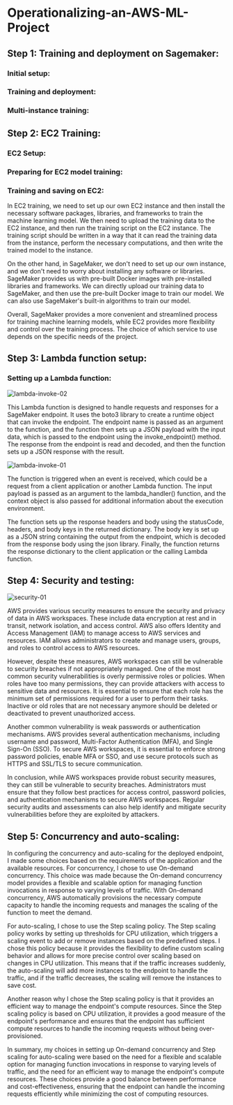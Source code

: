 # Operationalizing-an-AWS-ML-Project

## Step 1: Training and deployment on Sagemaker:

### Initial setup:

### Training and deployment:

### Multi-instance training:

## Step 2: EC2 Training:

### EC2 Setup:

### Preparing for EC2 model training:

### Training and saving on EC2:

In EC2 training, we need to set up our own EC2 instance and then install the necessary software packages, libraries, and frameworks to train the machine learning model. We then need to upload the training data to the EC2 instance, and then run the training script on the EC2 instance. The training script should be written in a way that it can read the training data from the instance, perform the necessary computations, and then write the trained model to the instance.

On the other hand, in SageMaker, we don't need to set up our own instance, and we don't need to worry about installing any software or libraries. SageMaker provides us with pre-built Docker images with pre-installed libraries and frameworks. We can directly upload our training data to SageMaker, and then use the pre-built Docker image to train our model. We can also use SageMaker's built-in algorithms to train our model.

Overall, SageMaker provides a more convenient and streamlined process for training machine learning models, while EC2 provides more flexibility and control over the training process. The choice of which service to use depends on the specific needs of the project.

## Step 3: Lambda function setup:

### Setting up a Lambda function:

![lambda-invoke-02](https://user-images.githubusercontent.com/30090343/233828832-b9ecb058-edb2-4218-b2e5-f26a74822572.PNG)

This Lambda function is designed to handle requests and responses for a SageMaker endpoint. It uses the boto3 library to create a runtime object that can invoke the endpoint. The endpoint name is passed as an argument to the function, and the function then sets up a JSON payload with the input data, which is passed to the endpoint using the invoke_endpoint() method. The response from the endpoint is read and decoded, and then the function sets up a JSON response with the result.

![lambda-invoke-01](https://user-images.githubusercontent.com/30090343/233828850-ad51de64-943e-49f1-a864-e7a734c59a71.PNG)


The function is triggered when an event is received, which could be a request from a client application or another Lambda function. The input payload is passed as an argument to the lambda_handler() function, and the context object is also passed for additional information about the execution environment.

The function sets up the response headers and body using the statusCode, headers, and body keys in the returned dictionary. The body key is set up as a JSON string containing the output from the endpoint, which is decoded from the response body using the json library. Finally, the function returns the response dictionary to the client application or the calling Lambda function.

## Step 4: Security and testing:

![security-01](https://user-images.githubusercontent.com/30090343/233828892-e8000b83-db55-475b-becf-b7376b99cd8b.PNG)

AWS provides various security measures to ensure the security and privacy of data in AWS workspaces. These include data encryption at rest and in transit, network isolation, and access control. AWS also offers Identity and Access Management (IAM) to manage access to AWS services and resources. IAM allows administrators to create and manage users, groups, and roles to control access to AWS resources.

However, despite these measures, AWS workspaces can still be vulnerable to security breaches if not appropriately managed. One of the most common security vulnerabilities is overly permissive roles or policies. When roles have too many permissions, they can provide attackers with access to sensitive data and resources. It is essential to ensure that each role has the minimum set of permissions required for a user to perform their tasks. Inactive or old roles that are not necessary anymore should be deleted or deactivated to prevent unauthorized access.

Another common vulnerability is weak passwords or authentication mechanisms. AWS provides several authentication mechanisms, including username and password, Multi-Factor Authentication (MFA), and Single Sign-On (SSO). To secure AWS workspaces, it is essential to enforce strong password policies, enable MFA or SSO, and use secure protocols such as HTTPS and SSL/TLS to secure communication.

In conclusion, while AWS workspaces provide robust security measures, they can still be vulnerable to security breaches. Administrators must ensure that they follow best practices for access control, password policies, and authentication mechanisms to secure AWS workspaces. Regular security audits and assessments can also help identify and mitigate security vulnerabilities before they are exploited by attackers.

## Step 5: Concurrency and auto-scaling:

In configuring the concurrency and auto-scaling for the deployed endpoint, I made some choices based on the requirements of the application and the available resources. For concurrency, I chose to use On-demand concurrency. This choice was made because the On-demand concurrency model provides a flexible and scalable option for managing function invocations in response to varying levels of traffic. With On-demand concurrency, AWS automatically provisions the necessary compute capacity to handle the incoming requests and manages the scaling of the function to meet the demand.

For auto-scaling, I chose to use the Step scaling policy. The Step scaling policy works by setting up thresholds for CPU utilization, which triggers a scaling event to add or remove instances based on the predefined steps. I chose this policy because it provides the flexibility to define custom scaling behavior and allows for more precise control over scaling based on changes in CPU utilization. This means that if the traffic increases suddenly, the auto-scaling will add more instances to the endpoint to handle the traffic, and if the traffic decreases, the scaling will remove the instances to save cost.

Another reason why I chose the Step scaling policy is that it provides an efficient way to manage the endpoint's compute resources. Since the Step scaling policy is based on CPU utilization, it provides a good measure of the endpoint's performance and ensures that the endpoint has sufficient compute resources to handle the incoming requests without being over-provisioned.

In summary, my choices in setting up On-demand concurrency and Step scaling for auto-scaling were based on the need for a flexible and scalable option for managing function invocations in response to varying levels of traffic, and the need for an efficient way to manage the endpoint's compute resources. These choices provide a good balance between performance and cost-effectiveness, ensuring that the endpoint can handle the incoming requests efficiently while minimizing the cost of computing resources.
